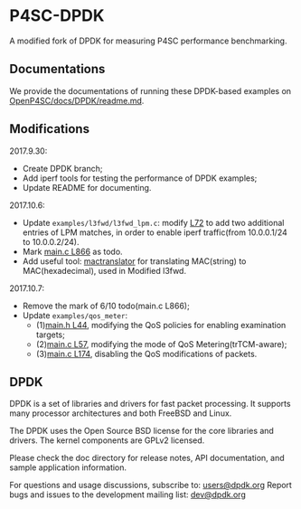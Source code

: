 # P4SC-DPDK

A modified fork of DPDK for measuring P4SC performance benchmarking.

## Documentations

We provide the documentations of running these DPDK-based examples on [OpenP4SC/docs/DPDK/readme.md](https://github.com/Emil-501/OpenP4SC/blob/master/docs/DPDK/readme.md).

## Modifications

2017.9.30:
- Create DPDK branch;
- Add iperf tools for testing the performance of DPDK examples;
- Update README for documenting.

2017.10.6:
- Update `examples/l3fwd/l3fwd_lpm.c`: modify [L72](https://github.com/Wasdns/p4sc-dpdk/blob/master/examples/l3fwd/l3fwd_lpm.c#L72) to add two additional entries of LPM matches, in order to enable iperf traffic(from 10.0.0.1/24 to 10.0.0.2/24).
- Mark [main.c L866](https://github.com/Wasdns/p4sc-dpdk/blob/master/examples/l3fwd/main.c#L866) as todo.
- Add useful tool: [mactranslator](https://github.com/Wasdns/p4sc-dpdk/tree/master/mactranslator#simple-tool-mac-translator) for translating MAC(string) to MAC(hexadecimal), used in Modified l3fwd.

2017.10.7:
- Remove the mark of 6/10 todo(main.c L866);
- Update `examples/qos_meter`: 
  - (1)[main.h L44](https://github.com/Wasdns/p4sc-dpdk/blob/master/examples/qos_meter/main.h#L44), modifying the QoS policies for enabling examination targets; 
  - (2)[main.c L57](https://github.com/Wasdns/p4sc-dpdk/blob/master/examples/qos_meter/main.c#L57), modifying the mode of QoS Metering(trTCM-aware); 
  - (3)[main.c L174](https://github.com/Wasdns/p4sc-dpdk/blob/master/examples/qos_meter/main.c#L174), disabling the QoS modifications of packets.

## DPDK

DPDK is a set of libraries and drivers for fast packet processing.
It supports many processor architectures and both FreeBSD and Linux.

The DPDK uses the Open Source BSD license for the core libraries and
drivers. The kernel components are GPLv2 licensed.

Please check the doc directory for release notes,
API documentation, and sample application information.

For questions and usage discussions, subscribe to: users@dpdk.org
Report bugs and issues to the development mailing list: dev@dpdk.org
